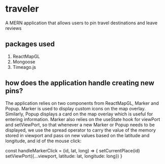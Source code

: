 # traveler
A MERN application that allows users to pin travel destinations and leave reviews

## packages used

  1. ReactMapGL
  2. Mongoose
  4. Timeago.js
  

## how does the application handle creating new pins? 
  
 The application relies on two components from ReactMapGL, Marker and Popup. Marker is used to display custom icons on the map overlay. Similarly, Popup displays a card on the map overlay which is useful for entering information. Marker also relies on the useState hook for viewPort and setViewPort,  so that whenever a new Marker or Popup needs to be displayed, we use the spread operator to carry the value of the memory stored in viewport and pass on new values based on the latitude and longitude, and id of the mouse click: 
  
  const handleMarkerClick = (id, lat, long) => {
    setCurrentPlace(id)
    setViewPort({...viewport, latitude: lat, longitude: long})
  }
  
##
